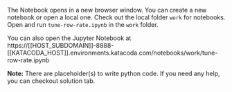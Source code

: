 The Notebook opens in a new browser window. You can create a new notebook or open a local one. Check out the local folder `work` for notebooks. Open and run `tune-row-rate.ipynb` in the `work` folder.

You can also open the Jupyter Notebook at https://[[HOST_SUBDOMAIN]]-8888-[[KATACODA_HOST]].environments.katacoda.com/notebooks/work/tune-row-rate.ipynb

**Note:**
There are placeholder(s) to write python code. If you need any help, you can checkout solution tab.
